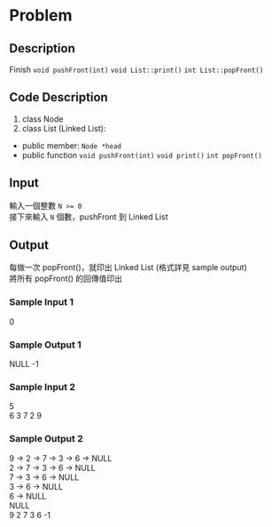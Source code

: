 # Problem

## Description

Finish ```void pushFront(int)``` ```void List::print()``` ```int List::popFront()``` 

## Code Description
1. class Node
2. class List (Linked List):
  * public member: ```Node *head```
  * public function ```void pushFront(int)``` ```void print()``` ```int popFront()```

## Input

輸入一個整數 ```N >= 0``` 
<br>
接下來輸入 ```N``` 個數，pushFront 到 Linked List

## Output

每做一次 popFront()，就印出 Linked List (格式詳見 sample output)
<br>
將所有 popFront() 的回傳值印出

### Sample Input 1

0

### Sample Output 1

NULL
-1

### Sample Input 2

5
<br>
6 3 7 2 9

### Sample Output 2

9 -> 2 -> 7 -> 3 -> 6 -> NULL
<br>
2 -> 7 -> 3 -> 6 -> NULL
<br>
7 -> 3 -> 6 -> NULL
<br>
3 -> 6 -> NULL
<br>
6 -> NULL
<br>
NULL
<br>
9 2 7 3 6 -1
